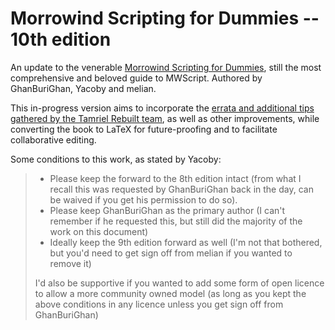 # Morrowind Scripting for Dummies -- 10th edition

An update to the venerable [Morrowind Scripting for Dummies](https://www.nexusmods.com/morrowind/mods/13969), still the most comprehensive and beloved guide to MWScript. Authored by GhanBuriGhan, Yacoby and melian.

This in-progress version aims to incorporate the [errata and additional tips gathered by the Tamriel Rebuilt team](https://www.tamriel-rebuilt.org/content/tutorial-morrowind-scripting-dummies), as well as other improvements, while converting the book to LaTeX for future-proofing and to facilitate collaborative editing.

Some conditions to this work, as stated by Yacoby:

> * Please keep the forward to the 8th edition intact (from what I recall this was requested by GhanBuriGhan back in the day, can be waived if you get his permission to do so).
> * Please keep GhanBuriGhan as the primary author (I can't remember if he requested this, but still did the majority of the work on this document)
> * Ideally keep the 9th edition forward as well (I'm not that bothered, but you'd need to get sign off from melian if you wanted to remove it)
>
> I'd also be supportive if you wanted to add some form of open licence to allow a more community owned model (as long as you kept the above conditions in any licence unless you get sign off from GhanBuriGhan)
